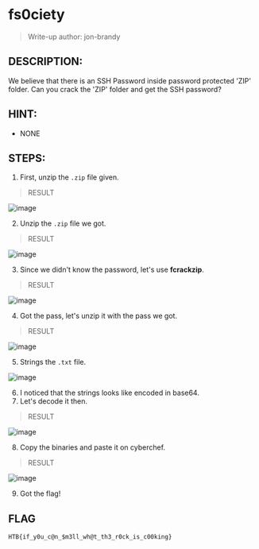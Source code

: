 # fs0ciety
> Write-up author: jon-brandy
## DESCRIPTION:
We believe that there is an SSH Password inside password protected 'ZIP' folder. 
Can you crack the 'ZIP' folder and get the SSH password?
## HINT:
- NONE
## STEPS:
1. First, unzip the `.zip` file given.

> RESULT

![image](https://user-images.githubusercontent.com/70703371/209438954-516a1c8a-5fc1-42a0-953f-831724a4b31a.png)


2. Unzip the `.zip` file we got.

> RESULT

![image](https://user-images.githubusercontent.com/70703371/209438977-d7a4d85a-ac56-4161-8733-ab1ebed75bc8.png)


3. Since we didn't know the password, let's use **fcrackzip**.

> RESULT

![image](https://user-images.githubusercontent.com/70703371/209439141-3ee39975-8b91-4442-98a4-159f2ab10bc7.png)


4. Got the pass, let's unzip it with the pass we got.

> RESULT

![image](https://user-images.githubusercontent.com/70703371/209439164-71456fd0-eb73-4291-8342-0e26ee4dd135.png)


5. Strings the `.txt` file.

![image](https://user-images.githubusercontent.com/70703371/209439192-2b776c77-d073-44d0-844f-13d09811d33d.png)


6. I noticed that the strings looks like encoded in base64.
7. Let's decode it then.

> RESULT

![image](https://user-images.githubusercontent.com/70703371/209439380-684f7719-0b72-4501-af7f-59eea3284e0a.png)


8. Copy the binaries and paste it on cyberchef.

> RESULT

![image](https://user-images.githubusercontent.com/70703371/209439410-cf20a614-6955-4fd4-a4af-ddd9c7100b1b.png)


9. Got the flag!

## FLAG

```
HTB{if_y0u_c@n_$m3ll_wh@t_th3_r0ck_is_c00king}
```
